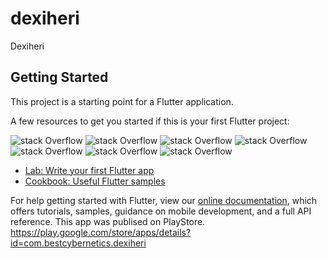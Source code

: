 # dexiheri

Dexiheri

## Getting Started

This project is a starting point for a Flutter application.

A few resources to get you started if this is your first Flutter project:

![stack Overflow](https://github.com/Coding-Expert/Flutter-Dexiheri/blob/main/login.png)
![stack Overflow](https://github.com/Coding-Expert/Flutter-Dexiheri/blob/main/home.png)
![stack Overflow](https://github.com/Coding-Expert/Flutter-Dexiheri/blob/main/calendar.png)
![stack Overflow](https://github.com/Coding-Expert/Flutter-Dexiheri/blob/main/file.png)
![stack Overflow](https://github.com/Coding-Expert/Flutter-Dexiheri/blob/main/document1.png)
![stack Overflow](https://github.com/Coding-Expert/Flutter-Dexiheri/blob/main/document2.png)
![stack Overflow](https://github.com/Coding-Expert/Flutter-Dexiheri/blob/main/account.png)

- [Lab: Write your first Flutter app](https://flutter.dev/docs/get-started/codelab)
- [Cookbook: Useful Flutter samples](https://flutter.dev/docs/cookbook)

For help getting started with Flutter, view our
[online documentation](https://flutter.dev/docs), which offers tutorials,
samples, guidance on mobile development, and a full API reference.
This app was publised on PlayStore.
https://play.google.com/store/apps/details?id=com.bestcybernetics.dexiheri
